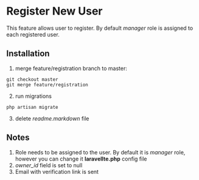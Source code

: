 # Register New User
This feature allows user to register. By default *manager* role is assigned to each registered user.

## Installation
1. merge feature/registration branch to master:
```
git checkout master
git merge feature/registration
```
2. run migrations
```
php artisan migrate
```
3. delete *readme.markdown* file

## Notes
1. Role needs to be assigned to the user. By default it is *manager* role, however you can change it **laravellte.php** config file
2. *owner_id* field is set to null
3. Email with verification link is sent
